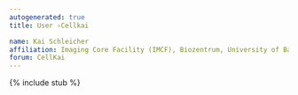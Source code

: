 ```yaml
---
autogenerated: true
title: User ›Cellkai

name: Kai Schleicher
affiliation: Imaging Core Facility (IMCF), Biozentrum, University of Basel, Switzerland
forum: CellKai
---
```

{% include stub %}

